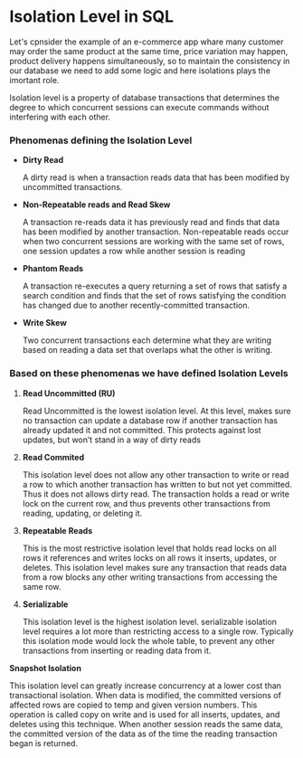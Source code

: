 # Isolation Level in SQL

Let's cpnsider the example of an e-commerce app whare many customer may order the same product at the same time, price variation may happen, product delivery happens simultaneously, so to maintain the consistency in our database we need to add some logic and here isolations plays the imortant role.

Isolation level is a property of database transactions that determines the degree to which concurrent sessions can execute commands without interfering with each other.

### Phenomenas defining the Isolation Level

- **Dirty Read**

     A dirty read is when a transaction reads data that has been modified by uncommitted transactions.

- **Non-Repeatable reads and Read Skew**

    A transaction re-reads data it has previously read and finds that data has been modified by another transaction. Non-repeatable reads occur when two concurrent sessions are working with the same set of rows, one session updates a row while another session is reading

- **Phantom Reads**

    A transaction re-executes a query returning a set of rows that satisfy a search condition and finds that the set of rows satisfying the condition has changed due to another recently-committed transaction.

- **Write Skew**

    Two concurrent transactions each determine what they are writing based on reading a data set that overlaps what the other is writing.

### Based on these phenomenas we have defined Isolation Levels

1. **Read Uncommitted (RU)**

    Read Uncommitted is the lowest isolation level. At this level, makes sure no transaction can update a database row if another transaction has already updated it and not committed. This protects against lost updates, but won’t stand in a way of dirty reads

2. **Read Commited**

    This isolation level does not allow any other transaction to write or read a row to which another transaction has written to but not yet committed. Thus it does not allows dirty read. The transaction holds a read or write lock on the current row, and thus prevents other transactions from reading, updating, or deleting it.

3. **Repeatable Reads**

    This is the most restrictive isolation level that holds read locks on all rows it references and writes locks on all rows it inserts, updates, or deletes. This isolation level makes sure any transaction that reads data from a row blocks any other writing transactions from accessing the same row.

4. **Serializable**

    This isolation level is the highest isolation level. serializable isolation level requires a lot more than restricting access to a single row. Typically this isolation mode would lock the whole table, to prevent any other transactions from inserting or reading data from it.

**Snapshot Isolation**
    
This isolation level can greatly increase concurrency at a lower cost than transactional isolation. When data is modified, the committed versions of affected rows are copied to temp and given version numbers. This operation is called copy on write and is used for all inserts, updates, and deletes using this technique. When another session reads the same data, the committed version of the data as of the time the reading transaction began is returned.